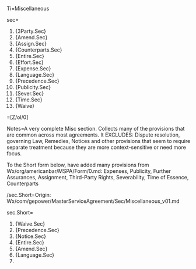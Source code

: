 Ti=Miscellaneous

sec=<ol><li>{3Party.Sec}</li><li>{Amend.Sec}</li><li>{Assign.Sec}</li><li>{Counterparts.Sec}</li><li>{Entire.Sec}</li><li>{Effort.Sec}</li><li>{Expense.Sec}</li><li>{Language.Sec}</li><li>{Precedence.Sec}</li><li>{Publicity.Sec}</li><li>{Sever.Sec}</li><li>{Time.Sec}</li><li>{Waive}</li></ol>

=[Z/ol/0]

Notes=A very complete Misc section.  Collects many of the provisions that are common across most agreements.  It EXCLUDES:  Dispute resolution, governing Law, Remedies, Notices and other provisions that seem to require separate treatment because they are more context-sensitive or need more focus.  

To the Short form below, have added many provisions from Wx/org/americanbar/MSPA/Form/0.md:  Expenses, Publicity, Further Assurances, Assignment, Third-Party Rights, Severability, Time of Essence, Counterparts

/sec.Short=Origin: Wx/com/gepower/MasterServiceAgreement/Sec/Miscellaneous_v01.md

sec.Short=<ol><li>{Waive.Sec}</li><li>{Precedence.Sec}</li><li>{Notice.Sec}</li><li>{Entire.Sec}</li><li>{Amend.Sec}</li><li>{Language.Sec}<li></ol>